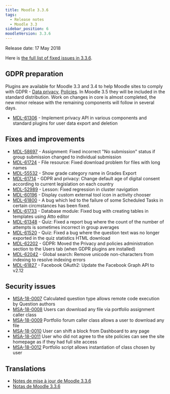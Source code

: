 ```yaml
---
title: Moodle 3.3.6
tags:
  - Release notes
  - Moodle 3.3
sidebar_position: 6
moodleVersion: 3.3.6
---
```


Release date: 17 May 2018

Here is [the full list of fixed issues in 3.3.6](https://moodle.atlassian.net/secure/IssueNavigator!executeAdvanced.jspa?jqlQuery=project+%3D+mdl+AND+resolution+%3D+fixed+AND+fixVersion+in+%28%223.3.6%22%29+ORDER+BY+priority+DESC&runQuery=true&clear=true).

## GDPR preparation

Plugins are available for Moodle 3.3 and 3.4 to help Moodle sites to comply with GDPR - [Data privacy](https://moodle.org/plugins/tool_dataprivacy), [Policies](https://moodle.org/plugins/tool_policy). In Moodle 3.5 they will be included in the standard distribution. Work on changes in core is almost completed, the new minor release with the remaining components will follow in several days.

- [MDL-61306](https://moodle.atlassian.net/browse/MDL-61306) - Implement privacy API in various components and standard plugins for user data export and deletion

## Fixes and improvements

- [MDL-58697](https://moodle.atlassian.net/browse/MDL-58697) - Assignment: Fixed incorrect "No submission" status if group submission changed to individual submission
- [MDL-61724](https://moodle.atlassian.net/browse/MDL-61724) - File resource: Fixed download problem for files with long names
- [MDL-55532](https://moodle.atlassian.net/browse/MDL-55532) - Show grade category name in Grades Export
- [MDL-61714](https://moodle.atlassian.net/browse/MDL-61714) - GDPR and privacy: Change default age of digital consent according to current legislation on each country
- [MDL-52989](https://moodle.atlassian.net/browse/MDL-52989) - Lesson: Fixed regression in cluster navigation
- [MDL-60196](https://moodle.atlassian.net/browse/MDL-60196) - Display custom external tool icon in activity chooser
- [MDL-61800](https://moodle.atlassian.net/browse/MDL-61800) - A bug which led to the failure of some Scheduled Tasks in certain circmstances has been fixed.
- [MDL-61733](https://moodle.atlassian.net/browse/MDL-61733) - Database module: Fixed bug with creating tables in templates using Atto editor
- [MDL-61348](https://moodle.atlassian.net/browse/MDL-61348) - Quiz: Fixed a report bug where the count of the number of attempts is sometimes incorrect in group averages
- [MDL-61520](https://moodle.atlassian.net/browse/MDL-61520) - Quiz: Fixed a bug where the question text was no longer exported in the quiz statistics HTML download
- [MDL-62202](https://moodle.atlassian.net/browse/MDL-62202) - GDPR: Moved the Privacy and policies administration section to the Users tab (when GDPR plugins are installed)
- [MDL-62042](https://moodle.atlassian.net/browse/MDL-62042) - Global search: Remove unicode non-characters from indexing to resolve indexing errors
- [MDL-61827](https://moodle.atlassian.net/browse/MDL-61827) - Facebook OAuth2: Update the Facebook Graph API to v2.12

## Security issues

- [MSA-18-0007](https://moodle.org/mod/forum/discuss.php?d=371199) Calculated question type allows remote code execution by Question authors
- [MSA-18-0008](https://moodle.org/mod/forum/discuss.php?d=371200) Users can download any file via portfolio assignment caller class
- [MSA-18-0009](https://moodle.org/mod/forum/discuss.php?d=371201) Portfolio forum caller class allows a user to download any file
- [MSA-18-0010](https://moodle.org/mod/forum/discuss.php?d=371202) User can shift a block from Dashboard to any page
- [MSA-18-0011](https://moodle.org/mod/forum/discuss.php?d=371203) User who did not agree to the site policies can see the site homepage as if they had full site access
- [MSA-18-0012](https://moodle.org/mod/forum/discuss.php?d=371204) Portfolio script allows instantiation of class chosen by user

## Translations

- [Notes de mise à jour de Moodle 3.3.6](https://docs.moodle.org/fr/Notes_de_mise_à_jour_de_Moodle_3.3.6)
- [Notas de Moodle 3.3.6](https://docs.moodle.org/es/Notas_de_Moodle_3.3.6)
